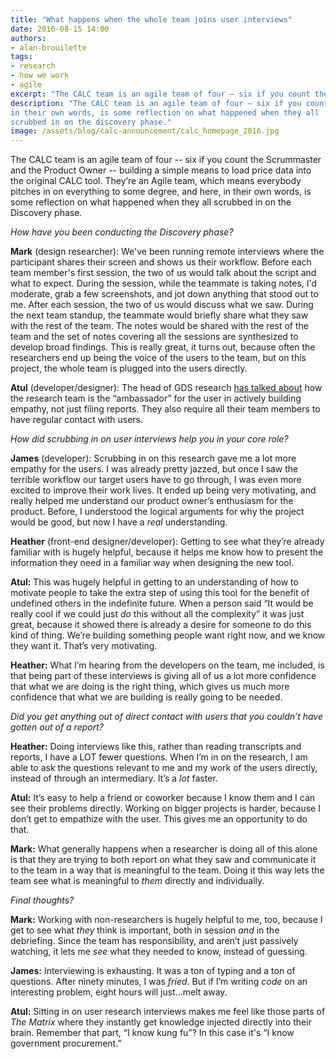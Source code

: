 ```yaml
---
title: "What happens when the whole team joins user interviews"
date: 2016-08-15 14:00
authors:
- alan-brouilette
tags:
- research
- how we work
- agile
excerpt: "The CALC team is an agile team of four — six if you count the Scrummaster and the Product Owner — building a simple means to load price data into the original CALC tool. They’re an Agile team, which means everybody pitches in on everything to some degree, and here, in their own words, is some reflection on what happened when they all scrubbed in on the discovery phase."
description: "The CALC team is an agile team of four — six if you count the Scrummaster and the Product Owner — building a simple means to load price data into the original CALC tool. They’re an Agile team, which means everybody pitches in on everything to some degree, and here,
in their own words, is some reflection on what happened when they all
scrubbed in on the discovery phase."
image: /assets/blog/calc-announcement/calc_homepage_2016.jpg
---
```

The CALC team is an agile team of four -- six if you count the
Scrummaster and the Product Owner -- building a simple means to load
price data into the original CALC tool. They’re an Agile team, which
means everybody pitches in on everything to some degree, and here, in
their own words, is some reflection on what happened when they all
scrubbed in on the Discovery phase.

*How have you been conducting the Discovery phase?*

**Mark** (design researcher): We've been running remote interviews where
the participant shares their screen and shows us their workflow. Before
each team member's first session, the two of us would talk about the
script and what to expect. During the session, while the teammate is
taking notes, I'd moderate, grab a few screenshots, and jot down
anything that stood out to me. After each session, the two of us would
discuss what we saw. During the next team standup, the teammate would
briefly share what they saw with the rest of the team. The notes would
be shared with the rest of the team and the set of notes covering all
the sessions are synthesized to develop broad findings. This is really
great, it turns out, because often the researchers end up being the
voice of the users to the team, but on this project, the whole team is
plugged into the users directly.

**Atul** (developer/designer): The head of GDS research [has talked
about](https://gdsengagement.blog.gov.uk/2015/09/03/periscope-about-user-research-for-gov-uk/)
how the research team is the “ambassador” for the user in actively
building empathy, not just filing reports. They also require all their
team members to have regular contact with users.

*How did scrubbing in on user interviews help you in your core role?*

**James** (developer): Scrubbing in on this research gave me a lot more
empathy for the users. I was already pretty jazzed, but once I saw the
terrible workflow our target users have to go through, I was even more
excited to improve their work lives. It ended up being very motivating,
and really helped me understand our product owner’s enthusiasm for the
product. Before, I understood the logical arguments for why the project
would be good, but now I have a *real* understanding.

**Heather** (front-end designer/developer): Getting to see what they’re
already familiar with is hugely helpful, because it helps me know how to
present the information they need in a familiar way when designing the
new tool.

**Atul:** This was hugely helpful in getting to an understanding of how
to motivate people to take the extra step of using this tool for the
benefit of undefined others in the indefinite future. When a person said
“It would be really cool if we could just *do* this without all the
complexity” it was just great, because it showed there is already a
desire for someone to do this kind of thing. We’re building something
people want right now, and we know they want it. That’s very motivating.

**Heather:** What I’m hearing from the developers on the team, me
included, is that being part of these interviews is giving all of us a
lot more confidence that what we are doing is the right thing, which
gives us much more confidence that what we are building is really going
to be needed.

*Did you get anything out of direct contact with users that you couldn’t
have gotten out of a report?*

**Heather:** Doing interviews like this, rather than reading transcripts
and reports, I have a LOT fewer questions. When I’m in on the research,
I am able to ask the questions relevant to me and my work of the users
directly, instead of through an intermediary. It’s a *lot* faster.

**Atul:** It’s easy to help a friend or coworker because I know them and
I can see their problems directly. Working on bigger projects is harder,
because I don’t get to empathize with the user. This gives me an
opportunity to do that.

**Mark:** What generally happens when a researcher is doing all of this
alone is that they are trying to both report on what they saw and
communicate it to the team in a way that is meaningful to the team.
Doing it this way lets the team see what is meaningful to *them*
directly and individually.

*Final thoughts?*

**Mark:** Working with non-researchers is hugely helpful to me, too,
because I get to see what *they* think is important, both in session
*and* in the debriefing. Since the team has responsibility, and aren’t
just passively watching, it lets me *see* what they needed to know,
instead of guessing.

**James:** Interviewing is exhausting. It was a ton of typing and a ton
of questions. After ninety minutes, I was *fried*. But if I’m writing
*code* on an interesting problem, eight hours will just...melt away.

**Atul:** Sitting in on user research interviews makes me feel like
those parts of _The Matrix_ where they instantly get knowledge injected
directly into their brain. Remember that part, “I know kung fu”? In
this case it's “I know government procurement.”
